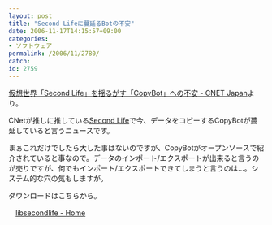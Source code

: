 ```yaml
---
layout: post
title: "Second Lifeに蔓延るBotの不安"
date: 2006-11-17T14:15:57+09:00
categories:
- ソフトウェア
permalink: /2006/11/2780/
catch: 
id: 2759
---
```

[仮想世界「Second Life」を揺るがす「CopyBot」への不安 - CNET Japan](http://japan.cnet.com/news/media/story/0,2000056023,20318207,00.htm)より。

CNetが推しに推している[Second Life](http://secondlife.com/world/jp/)で今、データをコピーするCopyBotが蔓延していると言うニュースです。

まぁこれだけでしたら大した事はないのですが、CopyBotがオープンソースで紹介されていると事なので。データのインポート/エクスポートが出来ると言うのが売りですが、何でもインポート/エクスポートできてしまうと言うのは…。システム的な穴の気もしますが。

ダウンロードはこちらから。

　[libsecondlife - Home](http://www.libsecondlife.org/component/option,com_frontpage/Itemid,1/)

